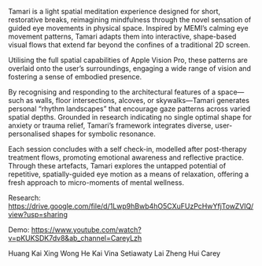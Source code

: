 Tamari is a light spatial meditation experience designed for short, restorative breaks, reimagining mindfulness through the novel sensation of guided eye movements in physical space. Inspired by MEMI’s calming eye movement patterns, Tamari adapts them into interactive, shape-based visual flows that extend far beyond the confines of a traditional 2D screen. 

Utilising the full spatial capabilities of Apple Vision Pro, these patterns are overlaid onto the user’s surroundings, engaging a wide range of vision and fostering a sense of embodied presence. 

By recognising and responding to the architectural features of a space—such as walls, floor intersections, alcoves, or skywalks—Tamari generates personal “rhythm landscapes” that encourage gaze patterns across varied spatial depths. Grounded in research indicating no single optimal shape for anxiety or trauma relief, Tamari’s framework integrates diverse, user-personalised shapes for symbolic resonance. 

Each session concludes with a self check-in, modelled after post-therapy treatment flows, promoting emotional awareness and reflective practice. Through these artefacts, Tamari explores the untapped potential of repetitive, spatially-guided eye motion as a means of relaxation, offering a fresh approach to micro-moments of mental wellness.

Research: https://drive.google.com/file/d/1Lwp9hBwb4hO5CXuFUzPcHwYfjTowZVIQ/view?usp=sharing

Demo: https://www.youtube.com/watch?v=pKUKSDK7dv8&ab_channel=CareyLzh

Huang Kai Xing
Wong He Kai
Vina Setiawaty
Lai Zheng Hui Carey 


